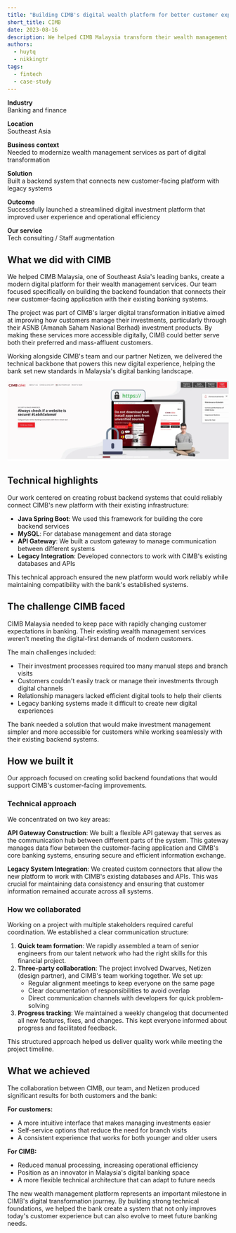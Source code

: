 ```yaml
---
title: "Building CIMB's digital wealth platform for better customer experience"
short_title: CIMB
date: 2023-08-16
description: We helped CIMB Malaysia transform their wealth management services by building a robust backend system that connects their new user-friendly platform with existing bank systems, enabling customers to manage investments more easily.
authors:
  - huytq
  - nikkingtr
tags: 
  - fintech
  - case-study
---
```


**Industry**\
Banking and finance

**Location**\
Southeast Asia

**Business context**\
Needed to modernize wealth management services as part of digital transformation

**Solution**\
Built a backend system that connects new customer-facing platform with legacy systems

**Outcome**\
Successfully launched a streamlined digital investment platform that improved user experience and operational efficiency

**Our service**\
Tech consulting / Staff augmentation

## What we did with CIMB

We helped CIMB Malaysia, one of Southeast Asia's leading banks, create a modern digital platform for their wealth management services. Our team focused specifically on building the backend foundation that connects their new customer-facing application with their existing banking systems.

The project was part of CIMB's larger digital transformation initiative aimed at improving how customers manage their investments, particularly through their ASNB (Amanah Saham Nasional Berhad) investment products. By making these services more accessible digitally, CIMB could better serve both their preferred and mass-affluent customers.

Working alongside CIMB's team and our partner Netizen, we delivered the technical backbone that powers this new digital experience, helping the bank set new standards in Malaysia's digital banking landscape.

![CIMB's digital wealth management platform interface](assets/cimb-wealth-platform.webp)

## Technical highlights

Our work centered on creating robust backend systems that could reliably connect CIMB's new platform with their existing infrastructure:

- **Java Spring Boot**: We used this framework for building the core backend services
- **MySQL**: For database management and data storage
- **API Gateway**: We built a custom gateway to manage communication between different systems
- **Legacy Integration**: Developed connectors to work with CIMB's existing databases and APIs

This technical approach ensured the new platform would work reliably while maintaining compatibility with the bank's established systems.

## The challenge CIMB faced

CIMB Malaysia needed to keep pace with rapidly changing customer expectations in banking. Their existing wealth management services weren't meeting the digital-first demands of modern customers.

The main challenges included:

- Their investment processes required too many manual steps and branch visits
- Customers couldn't easily track or manage their investments through digital channels
- Relationship managers lacked efficient digital tools to help their clients
- Legacy banking systems made it difficult to create new digital experiences

The bank needed a solution that would make investment management simpler and more accessible for customers while working seamlessly with their existing backend systems.

## How we built it

Our approach focused on creating solid backend foundations that would support CIMB's customer-facing improvements.

### Technical approach

We concentrated on two key areas:

**API Gateway Construction**: We built a flexible API gateway that serves as the communication hub between different parts of the system. This gateway manages data flow between the customer-facing application and CIMB's core banking systems, ensuring secure and efficient information exchange.

**Legacy System Integration**: We created custom connectors that allow the new platform to work with CIMB's existing databases and APIs. This was crucial for maintaining data consistency and ensuring that customer information remained accurate across all systems.

### How we collaborated

Working on a project with multiple stakeholders required careful coordination. We established a clear communication structure:

1. **Quick team formation**: We rapidly assembled a team of senior engineers from our talent network who had the right skills for this financial project.
2. **Three-party collaboration**: The project involved Dwarves, Netizen (design partner), and CIMB's team working together. We set up:
   - Regular alignment meetings to keep everyone on the same page
   - Clear documentation of responsibilities to avoid overlap
   - Direct communication channels with developers for quick problem-solving
3. **Progress tracking**: We maintained a weekly changelog that documented all new features, fixes, and changes. This kept everyone informed about progress and facilitated feedback.

This structured approach helped us deliver quality work while meeting the project timeline.

## What we achieved

The collaboration between CIMB, our team, and Netizen produced significant results for both customers and the bank:

**For customers:**

- A more intuitive interface that makes managing investments easier
- Self-service options that reduce the need for branch visits
- A consistent experience that works for both younger and older users

**For CIMB:**

- Reduced manual processing, increasing operational efficiency
- Position as an innovator in Malaysia's digital banking space
- A more flexible technical architecture that can adapt to future needs

The new wealth management platform represents an important milestone in CIMB's digital transformation journey. By building strong technical foundations, we helped the bank create a system that not only improves today's customer experience but can also evolve to meet future banking needs.
